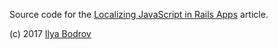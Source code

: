 Source code for the [Localizing JavaScript in Rails Apps](https://phraseapp.com/blog/posts/localizing-javascript-in-rails-apps/) article.

(c) 2017 [Ilya Bodrov](http://bodrovis.tech)
